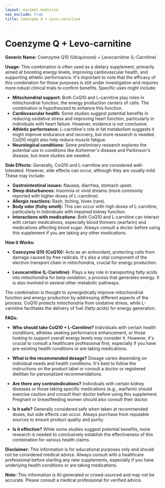 ```yaml
---
layout: minimal-medicine
nav_exclude: true
title: Coenzyme Q + Levo-carnitine
---
```


# Coenzyme Q + Levo-carnitine

**Generic Name:** Coenzyme Q10 (Ubiquinone) + Levocarnitine (L-Carnitine)

**Usage:**  This combination is often used as a dietary supplement, primarily aimed at boosting energy levels, improving cardiovascular health, and supporting athletic performance.  It's important to note that the efficacy of this combination for these purposes is still under investigation and requires more robust clinical trials to confirm benefits.  Specific uses might include:

* **Mitochondrial support:** Both CoQ10 and L-carnitine play roles in mitochondrial function, the energy production centers of cells.  The combination is hypothesized to enhance this function.
* **Cardiovascular health:** Some studies suggest potential benefits in reducing oxidative stress and improving heart function, particularly in individuals with heart failure. However, evidence is not conclusive.
* **Athletic performance:**  L-carnitine's role in fat metabolism suggests it might improve endurance and recovery, but more research is needed.  CoQ10 might also help reduce muscle fatigue.
* **Neurological conditions:** Some preliminary research explores the potential use in conditions like Alzheimer's disease and Parkinson's disease, but more studies are needed.


**Side Effects:** Generally, CoQ10 and L-carnitine are considered well-tolerated. However, side effects can occur, although they are usually mild.  These may include:

* **Gastrointestinal issues:** Nausea, diarrhea, stomach upset.
* **Sleep disturbances:** Insomnia or vivid dreams (more commonly reported with higher doses of L-carnitine).
* **Allergic reactions:** Rash, itching, hives (rare).
* **Body odor (fishy smell):**  This can occur with high doses of L-carnitine, particularly in individuals with impaired kidney function.
* **Interactions with medications:**  Both CoQ10 and L-carnitine can interact with certain medications, especially blood thinners (warfarin) and medications affecting blood sugar.  Always consult a doctor before using this supplement if you are taking any other medications.


**How it Works:**

* **Coenzyme Q10 (CoQ10):**  Acts as an antioxidant, protecting cells from damage caused by free radicals. It's also a vital component of the electron transport chain in mitochondria, crucial for energy production.

* **Levocarnitine (L-Carnitine):**  Plays a key role in transporting fatty acids into mitochondria for beta-oxidation, a process that generates energy. It is also involved in several other metabolic pathways.

The combination is thought to synergistically improve mitochondrial function and energy production by addressing different aspects of the process.  CoQ10 protects mitochondria from oxidative stress, while L-carnitine facilitates the delivery of fuel (fatty acids) for energy generation.


**FAQs:**

* **Who should take CoQ10 + L-Carnitine?**  Individuals with certain health conditions, athletes seeking performance enhancement, or those looking to support overall energy levels may consider it. However, it's crucial to consult a healthcare professional first, especially if you have pre-existing health conditions or are taking medications.

* **What is the recommended dosage?** Dosage varies depending on individual needs and health conditions. It's best to follow the instructions on the product label or consult a doctor or registered dietitian for personalized recommendations.

* **Are there any contraindications?** Individuals with certain kidney diseases or those taking specific medications (e.g., warfarin) should exercise caution and consult their doctor before using this supplement.  Pregnant or breastfeeding women should also consult their doctor.

* **Is it safe?** Generally considered safe when taken at recommended doses, but side effects can occur.  Always purchase from reputable sources to ensure product quality and purity.

* **Is it effective?** While some studies suggest potential benefits, more research is needed to conclusively establish the effectiveness of this combination for various health claims.


**Disclaimer:** This information is for educational purposes only and should not be considered medical advice.  Always consult with a healthcare professional before starting any new supplements, especially if you have underlying health conditions or are taking medications.


**Note:** This information is AI-generated or crowd-sourced and may not be accurate. Please consult a medical professional for verified advice.